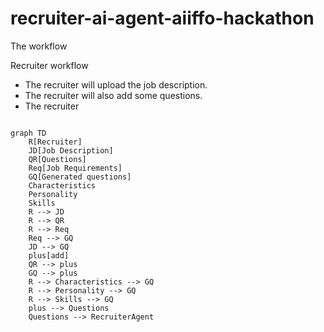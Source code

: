 # recruiter-ai-agent-aiiffo-hackathon

The workflow

Recruiter workflow

- The recruiter will upload the job description.
- The recruiter will also add some questions.
- The recruiter 

```mermaid

graph TD
    R[Recruiter] 
    JD[Job Description]
    QR[Questions]
    Req[Job Requirements]
    GQ[Generated questions]
    Characteristics
    Personality
    Skills
    R --> JD
    R --> QR
    R --> Req
    Req --> GQ
    JD --> GQ
    plus[add]
    QR --> plus
    GQ --> plus
    R --> Characteristics --> GQ
    R --> Personality --> GQ
    R --> Skills --> GQ
    plus --> Questions
    Questions --> RecruiterAgent

```
